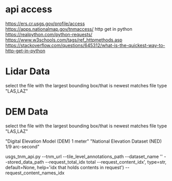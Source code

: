 # api access
https://ers.cr.usgs.gov/profile/access
https://apps.nationalmap.gov/tnmaccess/
http get in python
https://realpython.com/python-requests/
https://www.w3schools.com/tags/ref_httpmethods.asp
https://stackoverflow.com/questions/645312/what-is-the-quickest-way-to-http-get-in-python

# Lidar Data
select the file with the largest bounding box/that is newest
matches file type "LAS,LAZ"

# DEM Data
select the file with the largest bounding box/that is newest
matches file type "LAS,LAZ"

"Digital Elevation Model (DEM) 1 meter"
"National Elevation Dataset (NED) 1/9 arc-second"

usgs_tnm_api.py --tnm_url 
--tile_level_annotations_path
--dataset_name ''
--stored_data_path 
--request_total_idx total
--request_content_idx', type=str, default=None,
                    help='idx that holds contents in request')
--request_content_names_idx 